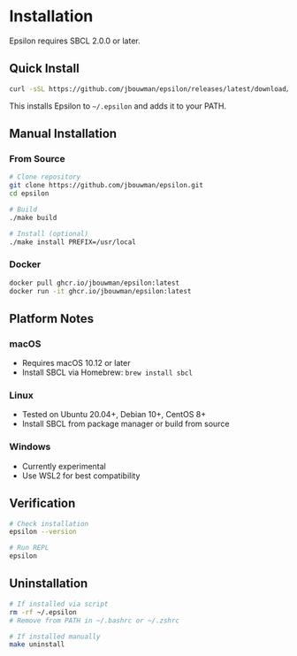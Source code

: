# Installation

Epsilon requires SBCL 2.0.0 or later.

## Quick Install

```bash
curl -sSL https://github.com/jbouwman/epsilon/releases/latest/download/install.sh | bash
```

This installs Epsilon to `~/.epsilon` and adds it to your PATH.

## Manual Installation

### From Source

```bash
# Clone repository
git clone https://github.com/jbouwman/epsilon.git
cd epsilon

# Build
./make build

# Install (optional)
./make install PREFIX=/usr/local
```

### Docker

```bash
docker pull ghcr.io/jbouwman/epsilon:latest
docker run -it ghcr.io/jbouwman/epsilon:latest
```

## Platform Notes

### macOS
- Requires macOS 10.12 or later
- Install SBCL via Homebrew: `brew install sbcl`

### Linux
- Tested on Ubuntu 20.04+, Debian 10+, CentOS 8+
- Install SBCL from package manager or build from source

### Windows
- Currently experimental
- Use WSL2 for best compatibility

## Verification

```bash
# Check installation
epsilon --version

# Run REPL
epsilon
```

## Uninstallation

```bash
# If installed via script
rm -rf ~/.epsilon
# Remove from PATH in ~/.bashrc or ~/.zshrc

# If installed manually
make uninstall
```